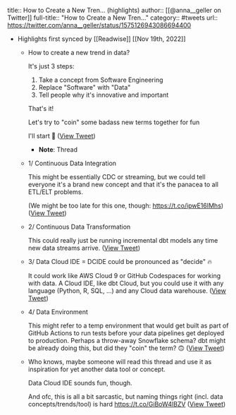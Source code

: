 title:: How to Create a New Tren... (highlights)
author:: [[@anna__geller on Twitter]]
full-title:: "How to Create a New Tren..."
category:: #tweets
url:: https://twitter.com/anna__geller/status/1575126943086694400

- Highlights first synced by [[Readwise]] [[Nov 19th, 2022]]
	- How to create a new trend in data?
	  
	  It's just 3 steps:
	  
	  1. Take a concept from Software Engineering
	  2. Replace "Software" with "Data"
	  3. Tell people why it's innovative and important
	  
	  That's it!
	  
	  Let's try to "coin" some badass new terms together for fun
	  
	  I'll start 🧵 ([View Tweet](https://twitter.com/anna__geller/status/1575126943086694400))
		- **Note**: Thread
	- 1/ Continuous Data Integration
	  
	  This might be essentially CDC or streaming, but we could tell everyone it's a brand new concept and that it's the panacea to all ETL/ELT problems.
	  
	  (We might be too late for this one, though: https://t.co/ipwE16IMhs) ([View Tweet](https://twitter.com/anna__geller/status/1575126945691357184))
	- 2/ Continuous Data Transformation
	  
	  This could really just be running incremental dbt models any time new data streams arrive. ([View Tweet](https://twitter.com/anna__geller/status/1575126948455407617))
	- 3/ Data Cloud IDE = DCIDE could be pronounced as "decide" 🔥
	  
	  It could work like AWS Cloud 9 or GitHub Codespaces for working with data. A Cloud IDE, like dbt Cloud, but you could use it with any language (Python, R, SQL, ...) and any Cloud data warehouse. ([View Tweet](https://twitter.com/anna__geller/status/1575126950925938689))
	- 4/ Data Environment
	  
	  This might refer to a temp environment that would get built as part of GitHub Actions to run tests before your data pipelines get deployed to production. Perhaps a throw-away Snowflake schema? dbt might be already doing this, but did they "coin" the term? 🙃 ([View Tweet](https://twitter.com/anna__geller/status/1575126953480183811))
	- Who knows, maybe someone will read this thread and use it as inspiration for yet another data tool or concept.
	  
	  Data Cloud IDE sounds fun, though.
	  
	  And ofc, this is all a bit sarcastic, but naming things right (incl. data concepts/trends/tool) is hard https://t.co/GiBoW4lBZV ([View Tweet](https://twitter.com/anna__geller/status/1575126956093210624))